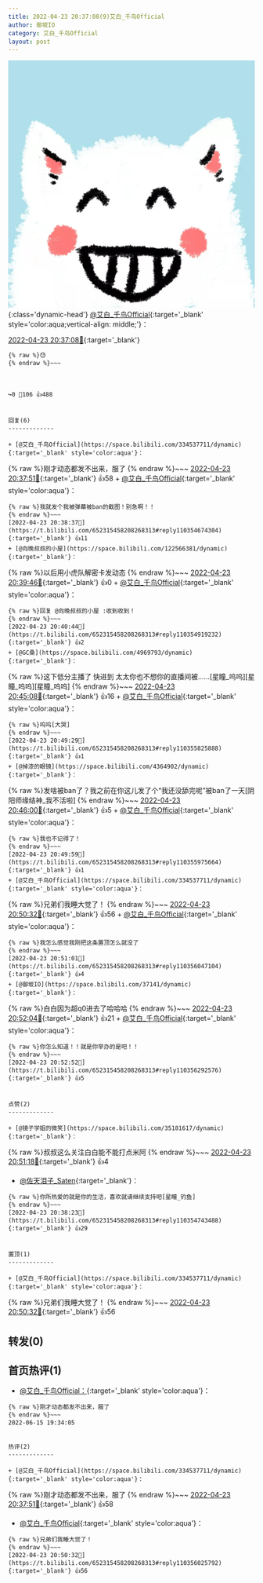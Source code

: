 ```yaml
---
title: 2022-04-23 20:37:08(9)艾白_千鸟Official
author: 御坂IO
category: 艾白_千鸟Official
layout: post
---
```


![img](/images/9ae8b9445fd0665cc014d9080156a45271be73c6.jpg){:class='dynamic-head'}
[@艾白_千鸟Official](https://space.bilibili.com/334537711/dynamic){:target='_blank' style='color:aqua;vertical-align: middle;'}：

[2022-04-23 20:37:08🔗](https://t.bilibili.com/652315458208268313){:target='_blank'}

~~~
{% raw %}😓
{% endraw %}~~~



↪️0 💬106 👍488


回复(6)
-------------

+ [@艾白_千鸟Official](https://space.bilibili.com/334537711/dynamic){:target='_blank' style='color:aqua'}：
~~~
{% raw %}刚才动态都发不出来，服了
{% endraw %}~~~
[2022-04-23 20:37:51🔗](https://t.bilibili.com/652315458208268313#reply110354721984){:target='_blank'} 👍58
    + [@艾白_千鸟Official](https://space.bilibili.com/334537711/dynamic){:target='_blank' style='color:aqua'}：
~~~
{% raw %}我就发个我被弹幕被ban的截图！别急啊！！
{% endraw %}~~~
[2022-04-23 20:38:37🔗](https://t.bilibili.com/652315458208268313#reply110354674304){:target='_blank'} 👍11
+ [@向晚叔叔的小屋](https://space.bilibili.com/122566381/dynamic){:target='_blank'}：
~~~
{% raw %}以后用小虎队解密卡发动态
{% endraw %}~~~
[2022-04-23 20:39:46🔗](https://t.bilibili.com/652315458208268313#reply110354817216){:target='_blank'} 👍0
    + [@艾白_千鸟Official](https://space.bilibili.com/334537711/dynamic){:target='_blank' style='color:aqua'}：
~~~
{% raw %}回复 @向晚叔叔的小屋 :收到收到！
{% endraw %}~~~
[2022-04-23 20:40:44🔗](https://t.bilibili.com/652315458208268313#reply110354919232){:target='_blank'} 👍2
+ [@GC桑](https://space.bilibili.com/4969793/dynamic){:target='_blank'}：
~~~
{% raw %}这下低分主播了 快进到 太太你也不想你的直播间被……[星瞳_呜呜][星瞳_呜呜][星瞳_呜呜]
{% endraw %}~~~
[2022-04-23 20:45:08🔗](https://t.bilibili.com/652315458208268313#reply110355417056){:target='_blank'} 👍16
    + [@艾白_千鸟Official](https://space.bilibili.com/334537711/dynamic){:target='_blank' style='color:aqua'}：
~~~
{% raw %}呜呜[大哭]
{% endraw %}~~~
[2022-04-23 20:49:29🔗](https://t.bilibili.com/652315458208268313#reply110355825888){:target='_blank'} 👍1
+ [@掉漆的眼镜](https://space.bilibili.com/4364902/dynamic){:target='_blank'}：
~~~
{% raw %}发啥被ban了？我之前在你这儿发了个“我还没舔完呢”被ban了一天[阴阳师缘结神_我不活啦]
{% endraw %}~~~
[2022-04-23 20:46:00🔗](https://t.bilibili.com/652315458208268313#reply110355508128){:target='_blank'} 👍5
    + [@艾白_千鸟Official](https://space.bilibili.com/334537711/dynamic){:target='_blank' style='color:aqua'}：
~~~
{% raw %}我也不记得了！
{% endraw %}~~~
[2022-04-23 20:49:59🔗](https://t.bilibili.com/652315458208268313#reply110355975664){:target='_blank'} 👍1
+ [@艾白_千鸟Official](https://space.bilibili.com/334537711/dynamic){:target='_blank' style='color:aqua'}：
~~~
{% raw %}兄弟们我睡大觉了！
{% endraw %}~~~
[2022-04-23 20:50:32🔗](https://t.bilibili.com/652315458208268313#reply110356025792){:target='_blank'} 👍56
    + [@艾白_千鸟Official](https://space.bilibili.com/334537711/dynamic){:target='_blank' style='color:aqua'}：
~~~
{% raw %}我怎么感觉我刚把这条置顶怎么就没了
{% endraw %}~~~
[2022-04-23 20:51:01🔗](https://t.bilibili.com/652315458208268313#reply110356047104){:target='_blank'} 👍4
+ [@御坂IO](https://space.bilibili.com/37141/dynamic){:target='_blank'}：
~~~
{% raw %}白白因为超q0进去了哈哈哈
{% endraw %}~~~
[2022-04-23 20:52:04🔗](https://t.bilibili.com/652315458208268313#reply110356150032){:target='_blank'} 👍21
    + [@艾白_千鸟Official](https://space.bilibili.com/334537711/dynamic){:target='_blank' style='color:aqua'}：
~~~
{% raw %}你怎么知道！！就是你举办的是吧！！
{% endraw %}~~~
[2022-04-23 20:52:52🔗](https://t.bilibili.com/652315458208268313#reply110356292576){:target='_blank'} 👍5


点赞(2)
-------------

+ [@镜子学姐的微笑](https://space.bilibili.com/35181617/dynamic){:target='_blank'}：
~~~
{% raw %}叔叔这么关注白白能不能打点米阿
{% endraw %}~~~
[2022-04-23 20:51:18🔗](https://t.bilibili.com/652315458208268313#reply110356119936){:target='_blank'} 👍4
+ [@佐天泪子_Saten](https://space.bilibili.com/22646444/dynamic){:target='_blank'}：
~~~
{% raw %}你所热爱的就是你的生活，喜欢就请继续支持吧[星瞳_钓鱼]
{% endraw %}~~~
[2022-04-23 20:38:23🔗](https://t.bilibili.com/652315458208268313#reply110354743488){:target='_blank'} 👍29


置顶(1)
-------------

+ [@艾白_千鸟Official](https://space.bilibili.com/334537711/dynamic){:target='_blank' style='color:aqua'}：
~~~
{% raw %}兄弟们我睡大觉了！
{% endraw %}~~~
[2022-04-23 20:50:32🔗](https://t.bilibili.com/652315458208268313#reply110356025792){:target='_blank'} 👍56


转发(0)
-------------



首页热评(1)
-------------

+ [@艾白_千鸟Official：](https://space.bilibili.com/334537711/dynamic){:target='_blank' style='color:aqua'}：
~~~
{% raw %}刚才动态都发不出来，服了
{% endraw %}~~~
2022-06-15 19:34:05


热评(2)
-------------

+ [@艾白_千鸟Official](https://space.bilibili.com/334537711/dynamic){:target='_blank' style='color:aqua'}：
~~~
{% raw %}刚才动态都发不出来，服了
{% endraw %}~~~
[2022-04-23 20:37:51🔗](https://t.bilibili.com/652315458208268313#reply110354721984){:target='_blank'} 👍58
+ [@艾白_千鸟Official](https://space.bilibili.com/334537711/dynamic){:target='_blank' style='color:aqua'}：
~~~
{% raw %}兄弟们我睡大觉了！
{% endraw %}~~~
[2022-04-23 20:50:32🔗](https://t.bilibili.com/652315458208268313#reply110356025792){:target='_blank'} 👍56


